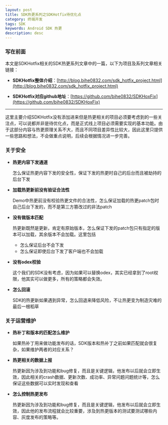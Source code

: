 ```yaml
---
layout: post
title: SDK热更系列之SDKHotfix待优化点
category: 终端开发
tags: SDK
keywords: Android SDK 热更
description: desc
---
```


### 写在前面

本文是SDKHotfix相关的SDK热更系列文章中的一篇，以下为项目及系列文章相关链接：

- **SDKHotfix整体介绍**：[http://blog.bihe0832.com/sdk_hotfix_project.html](http://blog.bihe0832.com/sdk_hotfix_project.html)

- **SDKHotfix对应github地址**：[https://github.com/bihe0832/SDKHoxFix](https://github.com/bihe0832/SDKHoxFix)

---

这里主要介绍SDKHotfix没有添加进来但是热更相关的项目必须要考虑到的一些关注点，可以说都并非是待优化点，而是正式线上项目必须需要实现的基本功能。由于这部分内容与热更原理关系不大，而且不同项目差异性比较大，因此这里只提供一些思路和想法，不会做重点说明，后续会根据情况进一步完善。

### 关于安全
	
- **热更内容下发通道**

	怎么保证热更内容下发的安全性，保证下发的热更时自己的后台而且被劫持的后台下发

- **加载热更新前没有验证合法性**

	Demo中热更前没有校验热更文件的合法性，怎么保证加载的热更patch包时自己后台下发的，而不是第三方篡改过的非法patch

- **没有做版本匹配**

	热更新既然是更新，肯定有原始版本，怎么保证下发的patch包只有指定的版本可以加载，其余版本不会加载。这里包括

	- 怎么保证后台不会下发
	- 怎么保证即使后台下发了客户端也不会加载

- **没有odex校验**

	这个我们的SDK没有考虑，因为如果可以替换odex，其实已经拿到了root权限，他其实可以做更多，所有的策略都会失效。

-  **怎么回滚**

	SDK的热更新如果遇到异常，怎么回退来降低风险，不让热更变为制造灾难的最后一根稻草

### 关于运营维护

- **热补丁和版本的匹配怎么维护**

	如果热补丁用来做功能发布的话，SDK版本和热补丁之前如果匹配就会很复杂，如果维护两者的对应关系？

- **热更相关的数据上报**

	热更新因为涉及到功能和bug修复，而且是关键逻辑，他发布以后就会立即生效，因此相关的crash数据、更新次数、成功率、异常问题问题统计等，怎么保证这些数据可以实时发现和查看

- **怎么控制热更发布**

	热更新因为涉及到功能和bug修复，而且是关键逻辑，他发布以后就会立即生效，因此他的发布流程就会比较重要，涉及到热更版本的测试要测试哪些内容、灰度发布的策略等。



